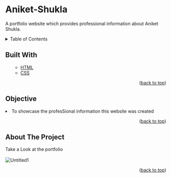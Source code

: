 # Aniket-Shukla
A portfolio website which provides professional information about Aniket Shukla.
<br>

<!-- TABLE OF CONTENTS -->

<details>
  <summary>Table of Contents</summary>
  <ol>
    <ul>
       <li><a href="#built-with">Built With</a></li>
      <li><a href="#Objective">Objective</a></li>
      <li><a href="#about-the-project">About The Project</a></li>
      </ul>
  </ol>
</details>

<!-- Built with -->
## Built With
<ol>
    <ul>
      <li><a href="https://html.com/">HTML</a></li>
       <li><a href="https://css-tricks.com/">CSS</a></li>
     <!-- <li><a href="https://www.javascript.com/">JavaScript</a></li> -->
      </ul>
  <p align="right">(<a href="#Aniket-Shukla">back to top</a>)</p>
  </ol>
  
## Objective
<li>To showcase the profesSional information this website was created</li>
<p align="right">(<a href="#Aniket-Shukla">back to top</a>)</p>


<!-- ABOUT THE PROJECT -->
## About The Project
Take a Look at the portfolio
<br>
<br>
![Untitled1](https://user-images.githubusercontent.com/60666490/139723413-1f8c4295-56fd-4330-bd4e-9b901003d21d.png)

<p align="right">(<a href="#Aniket-Shukla">back to top</a>)</p>




